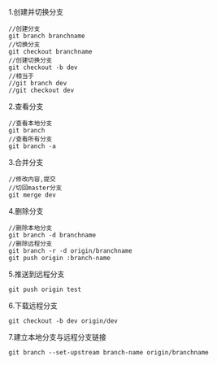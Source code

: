 
1.创建并切换分支
```
//创建分支
git branch branchname
//切换分支
git checkout branchname
//创建切换分支
git checkout -b dev
//相当于
//git branch dev
//git checkout dev
```

2.查看分支
```
//查看本地分支
git branch
//查看所有分支
git branch -a
```

3.合并分支
```
//修改内容,提交
//切回master分支
git merge dev
```

4.删除分支
```
//删除本地分支
git branch -d branchname
//删除远程分支
git branch -r -d origin/branchname
git push origin :branch-name
```


5.推送到远程分支
```
git push origin test
```

6.下载远程分支
```
git checkout -b dev origin/dev
```

7.建立本地分支与远程分支链接
```
git branch --set-upstream branch-name origin/branchname
```